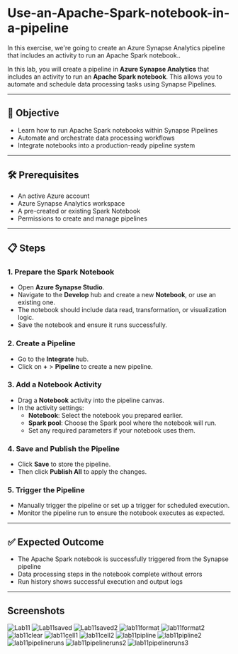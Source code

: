 # Use-an-Apache-Spark-notebook-in-a-pipeline
In this exercise, we're going to create an Azure Synapse Analytics pipeline that includes an activity to run an Apache Spark notebook..


In this lab, you will create a pipeline in **Azure Synapse Analytics** that includes an activity to run an **Apache Spark notebook**. This allows you to automate and schedule data processing tasks using Synapse Pipelines.

---

## 📌 Objective

- Learn how to run Apache Spark notebooks within Synapse Pipelines  
- Automate and orchestrate data processing workflows  
- Integrate notebooks into a production-ready pipeline system

---

## 🛠️ Prerequisites

- An active Azure account
- Azure Synapse Analytics workspace
- A pre-created or existing Spark Notebook
- Permissions to create and manage pipelines

---

## 📋 Steps

### 1. Prepare the Spark Notebook
- Open **Azure Synapse Studio**.
- Navigate to the **Develop** hub and create a new **Notebook**, or use an existing one.
- The notebook should include data read, transformation, or visualization logic.
- Save the notebook and ensure it runs successfully.

### 2. Create a Pipeline
- Go to the **Integrate** hub.
- Click on **+** > **Pipeline** to create a new pipeline.

### 3. Add a Notebook Activity
- Drag a **Notebook** activity into the pipeline canvas.
- In the activity settings:
  - **Notebook**: Select the notebook you prepared earlier.
  - **Spark pool**: Choose the Spark pool where the notebook will run.
  - Set any required parameters if your notebook uses them.

### 4. Save and Publish the Pipeline
- Click **Save** to store the pipeline.
- Then click **Publish All** to apply the changes.

### 5. Trigger the Pipeline
- Manually trigger the pipeline or set up a trigger for scheduled execution.
- Monitor the pipeline run to ensure the notebook executes as expected.

---

## ✅ Expected Outcome

- The Apache Spark notebook is successfully triggered from the Synapse pipeline
- Data processing steps in the notebook complete without errors
- Run history shows successful execution and output logs

---

## Screenshots

![Lab11](https://github.com/user-attachments/assets/721c4c32-589b-42b7-8b0b-4e06af722a3d)
![Lab11saved](https://github.com/user-attachments/assets/50d68573-020b-498d-bcf5-28babfafa7ae)
![Lab11saved2](https://github.com/user-attachments/assets/c67f43fd-e6cf-43d3-bcbd-33b4e3c94307)
![lab11format](https://github.com/user-attachments/assets/b2006d24-d362-4c81-89a2-907914eaa6c9)
![lab11format2](https://github.com/user-attachments/assets/ea73e8d6-c189-4d71-b1ea-54a8791657a2)
![lab11clear](https://github.com/user-attachments/assets/3e30a217-3266-4e73-978d-6e4849f102db)
![lab11cell1](https://github.com/user-attachments/assets/eeda5cac-ae56-48d7-9044-d919735f7348)
![lab11cell2](https://github.com/user-attachments/assets/de1af2ab-c4a1-47b1-8043-735869ce4481)
![lab11pipline](https://github.com/user-attachments/assets/3c326efc-7b09-4d33-8ea9-62513fe98552)
![lab11pipline2](https://github.com/user-attachments/assets/40a98737-8323-4251-8df8-1f347d79e457)
![lab11pipelineruns](https://github.com/user-attachments/assets/ce6fb007-7f7e-4277-a25a-12b6c738e616)
![lab11pipelineruns2](https://github.com/user-attachments/assets/1b3dd0a5-52ae-4dbe-a24a-f698ded9fb8e)
![lab11pipelineruns3](https://github.com/user-attachments/assets/c0e3b683-edc8-4d56-9c97-651d419528d2)
